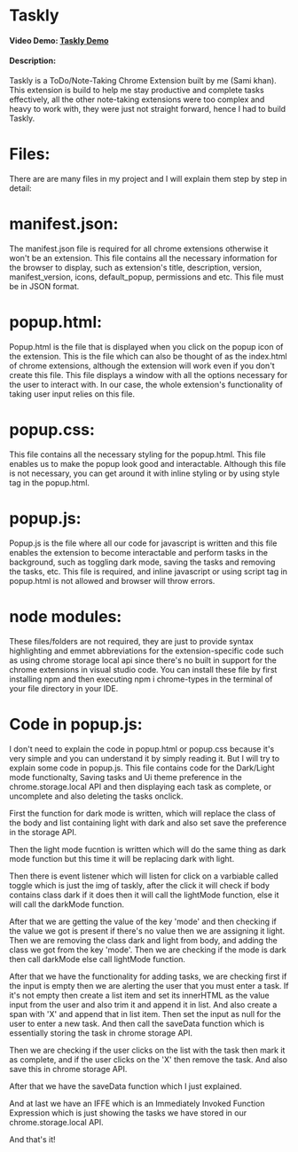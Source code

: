 # Taskly
#### Video Demo:  [Taskly Demo](https://youtu.be/94r9nsXFd9w?si=l-J5VOMM101Uxo0G)
#### Description:
Taskly is a ToDo/Note-Taking Chrome Extension built by me (Sami khan). This extension is build to help me stay productive and complete tasks effectively, all the other note-taking extensions were too complex and heavy to work with, they were just not straight forward, hence I had to build Taskly.

# Files:
There are are many files in my project and I will explain them step by step in detail:

# manifest.json:
The manifest.json file is required for all chrome extensions otherwise it won't be an extension. This file contains all the necessary information for the browser to display, such as extension's title, description, version, manifest_version, icons, default_popup, permissions and etc. This file must be in JSON format.

# popup.html:
Popup.html is the file that is displayed when you click on the popup icon of the extension. This is the file which can also be thought of as the index.html of chrome extensions, although the extension will work even if you don't create this file. This file displays a window with all the options necessary for the user to interact with. In our case, the whole extension's functionality of taking user input relies on this file.

# popup.css:
This file contains all the necessary styling for the popup.html. This file enables us to make the popup look good and interactable. Although this file is not necessary, you can get around it with inline styling or by using style tag in the popup.html.

# popup.js:
Popup.js is the file where all our code for javascript is written and this file enables the extension to become interactable and perform tasks in the background, such as toggling dark mode, saving the tasks and removing the tasks, etc. This file is required, and inline javascript or using script tag in popup.html is not allowed and browser will throw errors.

# node modules:
These files/folders are not required, they are just to provide syntax highlighting and emmet abbreviations for the extension-specific code such as using chrome storage local api since there's no built in support for the chrome extensions in visual studio code. You can install these file by first installing npm and then executing npm i chrome-types in the terminal of your file directory in your IDE.

# Code in popup.js:
I don't need to explain the code in popup.html or popup.css because it's very simple and you can understand it by simply reading it. But I will try to explain some code in popup.js.
This file contains code for the Dark/Light mode functionalty, Saving tasks and Ui theme preference in the chrome.storage.local API and then displaying each task as complete, or uncomplete and also deleting the tasks onclick.

First the function for dark mode is written, which will replace the class of the body and list containing light with dark and also set save the preference in the storage API.

Then the light mode fucntion is written which will do the same thing as dark mode function but this time it will be replacing dark with light.

Then there is event listener which will listen for click on a varbiable called toggle which is just the img of taskly, after the click it will check if body contains class dark if it does then it will call the lightMode function, else it will call the darkMode function.

After that we are getting the value of the key 'mode' and then checking if the value we got is present if there's no value then we are assigning it light. Then we are removing the class dark and light from body, and adding the class we got from the key 'mode'. Then we are checking if the mode is dark then call darkMode else call lightMode function.

After that we have the functionality for adding tasks, we are checking first if the input is empty then we are alerting the user that you must enter a task. If it's not empty then create a list item and set its innerHTML as the value input from the user and also trim it and append it in list. And also create a span with 'X' and append that in list item. Then set the input as null for the user to enter a new task. And then call the saveData function which is essentially storing the task in chrome storage API.

Then we are checking if the user clicks on the list with the task then mark it as complete, and if the user clicks on the 'X' then remove the task. And also save this in chrome storage API.

After that we have the saveData function which I just explained.

And at last we have an IFFE which is an Immediately Invoked Function Expression which is just showing the tasks we have stored in our chrome.storage.local API.

And that's it!
